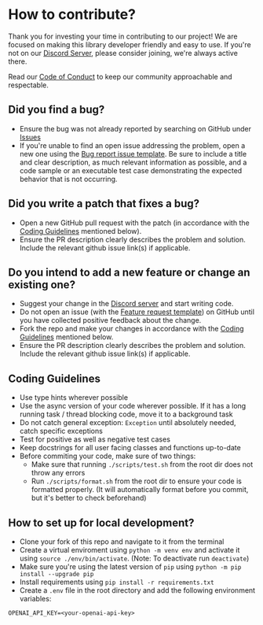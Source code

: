 # How to contribute?

Thank you for investing your time in contributing to our project! We are focused on making this library developer friendly and easy to use. If you're not on our [Discord Server](https://discord.gg/aQa53fRdXx), please consider joining, we're always active there.

Read our [Code of Conduct](./CODE_OF_CONDUCT.md) to keep our community approachable and respectable.

## Did you find a bug?

-   Ensure the bug was not already reported by searching on GitHub under [Issues](https://github.com/Ghost-ai/ghost/issues)
-   If you're unable to find an open issue addressing the problem, open a new one using the [Bug report issue template](https://github.com/Ghost-ai/ghost/issues/new/choose). Be sure to include a title and clear description, as much relevant information as possible, and a code sample or an executable test case demonstrating the expected behavior that is not occurring.

## Did you write a patch that fixes a bug?

-   Open a new GitHub pull request with the patch (in accordance with the [Coding Guidelines](#coding-guidelines) mentioned below).
-   Ensure the PR description clearly describes the problem and solution. Include the relevant github issue link(s) if applicable.

## Do you intend to add a new feature or change an existing one?

-   Suggest your change in the [Discord server](https://discord.gg/aQa53fRdXx) and start writing code.
-   Do not open an issue (with the [Feature request template](https://github.com/Ghost-ai/ghost/issues/new/choose)) on GitHub until you have collected positive feedback about the change.
-   Fork the repo and make your changes in accordance with the [Coding Guidelines](#coding-guidelines) mentioned below.
-   Ensure the PR description clearly describes the problem and solution. Include the relevant github issue link(s) if applicable.

## Coding Guidelines

-   Use type hints wherever possible
-   Use the async version of your code wherever possible. If it has a long running task / thread blocking code, move it to a background task
-   Do not catch general exception: `Exception` until absolutely needed, catch specific exceptions
-   Test for positive as well as negative test cases
-   Keep docstrings for all user facing classes and functions up-to-date
-   Before commiting your code, make sure of two things:
    -   Make sure that running `./scripts/test.sh` from the root dir does not throw any errors
    -   Run `./scripts/format.sh` from the root dir to ensure your code is formatted properly. (It will automatically format before you commit, but it's better to check beforehand)

## How to set up for local development?

-   Clone your fork of this repo and navigate to it from the terminal
-   Create a virtual enviroment using `python -m venv env` and activate it using `source ./env/bin/activate`. (Note: To deactivate run `deactivate`)
-   Make sure you're using the latest version of `pip` using `python -m pip install --upgrade pip`
-   Install requirements using `pip install -r requirements.txt`
-   Create a `.env` file in the root directory and add the following environment variables:

```
OPENAI_API_KEY=<your-openai-api-key>
```
